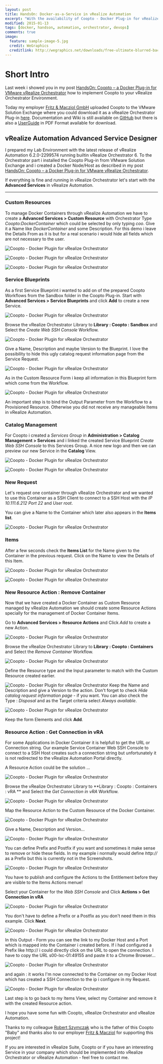 ```yaml
---
layout: post
title: HandsOn: Docker-as-a-Service in vRealize Automation
excerpt: "With the availability of Coopto - Docker Plug-in for vRealize Orchestrator in the VMware Solution Exchange (VSX) i wanted to show you how to Create a Service in vRealize Automation Center for Docker Containers."
modified: 2015-01-13
tags: [docker, handson, automation, orchestrator, devops]
comments: true
image:
  feature: sample-image-5.jpg
  credit: WeGraphics
  creditlink: http://wegraphics.net/downloads/free-ultimate-blurred-background-pack/
---
```


# Short Intro

Last week i showed you in my post [HandsOn: Coopto – a Docker Plug-in for VMware vRealize Orchestrator](http://my311.de/post/2015-01-05-handson-coopto/) how to implement Coopto to your vRealize Orchestrator Environment.

Today my employer [Fritz & Macziol GmbH](http://www.fum.de/en/) uploaded Coopto to the VMware Solution Exchange where you could download it as a vRealize Orchestrator Plug-in [here](https://solutionexchange.vmware.com/store/products/coopto-a-docker-plug-in-for-vmware-vrealize-orchestrator--2).
Documentation and Wiki is still available on [GitHub](https://github.com/m451/coopto) but there is also a [UserGuide](https://solutionexchange.vmware.com/store/products/coopto-a-docker-plug-in-for-vmware-vrealize-orchestrator--2/files/20898) in PDF Format available for download.


## vRealize Automation Advanced Service Designer

I prepared my Lab Environment with the latest release of vRealize Automation 6.2.0-2299574 running builtin vRealize Orchestrator 6. To the Orchestrator part i installed the Coopto Plug-in from VMware Solution Exchange and i created a Docker Node/Host as described in my post [HandsOn: Coopto – a Docker Plug-in for VMware vRealize Orchestrator](http://my311.de/post/2015-01-05-handson-coopto/).

If everything is fine and running in vRealize Orchestrator let's start with the **Advanced Services** in vRealize Automation.

-----------

### Custom Resources
To manage Docker Containers through vRealize Automation we have to create a **Advanced Services > Custom Resource** with Orchestrator Type *Coopto:DockerContainer* which could be selected by only typing *coo*. Give it a Name like *DockerContainer* and some Description. For this demo i leave the Details From as it is but for a real scenario i would hide all fields which are not necessary to the user.

![Coopto - Docker Plugin for vRealize Orchestrator](http://my311.de/images/2015-01-13-docker-as-a-service/SNAG-0000.png)

![Coopto - Docker Plugin for vRealize Orchestrator](http://my311.de/images/2015-01-13-docker-as-a-service/SNAG-0001.png)

![Coopto - Docker Plugin for vRealize Orchestrator](http://my311.de/images/2015-01-13-docker-as-a-service/SNAG-0002.png)

### Service Blueprints
As a first Service Blueprint i wanted to add on of the prepared Coopto Workflows from the Sandbox folder in the Coopto Plug-in.
Start with **Advanced Services > Service Blueprints** and click **Add** to create a new Service.

![Coopto - Docker Plugin for vRealize Orchestrator](http://my311.de/images/2015-01-13-docker-as-a-service/SNAG-0004.png)

Browse the vRealize Orchestrator Library to **Library : Coopto : Sandbox** and Select the *Create Web SSH Console* Workflow.

![Coopto - Docker Plugin for vRealize Orchestrator](http://my311.de/images/2015-01-13-docker-as-a-service/SNAG-0005.png)

Give a Name, Description and maybe Version to the Blueprint.
I love the possibility to hide this ugly catalog request information page from the Service Request.

![Coopto - Docker Plugin for vRealize Orchestrator](http://my311.de/images/2015-01-13-docker-as-a-service/SNAG-0006.png)

As in the Custom Resource Form i keep all information in this Blueprint form which come from the Workflow.

![Coopto - Docker Plugin for vRealize Orchestrator](http://my311.de/images/2015-01-13-docker-as-a-service/SNAG-0008.png)

An important step is to bind the Output Parameter from the Workflow to a Provisioned Resource. Otherwise you did not receive any manageable Items in vRealize Automation.


### Catalog Management
For Coopto i created a *Services Group* in **Administration > Catalog Management > Services** and i linked the created Service Blueprint *Create Web SSH Console* to this Services Group. A nice new logo and then we can preview our new Service in the **Catalog** View.

![Coopto - Docker Plugin for vRealize Orchestrator](http://my311.de/images/2015-01-13-docker-as-a-service/SNAG-0013.png)

![Coopto - Docker Plugin for vRealize Orchestrator](http://my311.de/images/2015-01-13-docker-as-a-service/SNAG-0014.png)

### New Request
Let's request one container through vRealize Orchestrator and  we wanted to use this Container as a SSH Client to connect to a SSH Host with the *IP 10.111.6.212 Port 22* and *User root*.

You can give a Name to the Container which later also appears in the **Items list**.

![Coopto - Docker Plugin for vRealize Orchestrator](http://my311.de/images/2015-01-13-docker-as-a-service/SNAG-0015.png)

### Items
After a few seconds check the **Items List** for the Name given to the Container in the previous request.
Click on the Name to view the Details of this Item.

![Coopto - Docker Plugin for vRealize Orchestrator](http://my311.de/images/2015-01-13-docker-as-a-service/SNAG-0016.png)

![Coopto - Docker Plugin for vRealize Orchestrator](http://my311.de/images/2015-01-13-docker-as-a-service/SNAG-0017.png)

### New Resource Action : Remove Container
Now that we have created a Docker Container as Custom Resource managed by vRealize Automation we should create some Resource Actions specially for the management of Docker Container Items.

Go to **Advanced Services > Resource Actions** and Click *Add* to create a new Action.


![Coopto - Docker Plugin for vRealize Orchestrator](http://my311.de/images/2015-01-13-docker-as-a-service/SNAG-0009.png)

Browse the vRealize Orchestrator Library to **Library : Coopto : Containers** and Select the *Remove Container* Workflow.

![Coopto - Docker Plugin for vRealize Orchestrator](http://my311.de/images/2015-01-13-docker-as-a-service/SNAG-0010.png)

Define the Resource type and the Input parameter to match with the Custom Resource created earlier.

![Coopto - Docker Plugin for vRealize Orchestrator](http://my311.de/images/2015-01-13-docker-as-a-service/SNAG-0011.png)
Keep the Name and Description and give a Version to the action. Don't forget to check *Hide catalog request information page* - if you want.
You can also check the Type : *Disposal* and as the Target criteria select *Always available*.

![Coopto - Docker Plugin for vRealize Orchestrator](http://my311.de/images/2015-01-13-docker-as-a-service/SNAG-0012.png)

Keep the form Elements and click **Add**.

### Resource Action : Get Connection in vRA

For some Applications in Docker Container it is helpfull to get the URL or Connection string.  Our example Service Container Web SSH Console to connect to a SSH Host creates such a connection string but unfortunately it is not redirected to the vRealize Automation Portal directly.

A Resource Action could be the solution ...

![Coopto - Docker Plugin for vRealize Orchestrator](http://my311.de/images/2015-01-13-docker-as-a-service/SNAG-0018.png)

Browse the vRealize Orchestrator Library to **Library : Coopto : Containers : vRA ** and Select the *Get Connection in vRA* Workflow.

![Coopto - Docker Plugin for vRealize Orchestrator](http://my311.de/images/2015-01-13-docker-as-a-service/SNAG-0019.png)

Map the Resource Action to the Custom Resource of the Docker Container.

![Coopto - Docker Plugin for vRealize Orchestrator](http://my311.de/images/2015-01-13-docker-as-a-service/SNAG-0020.png)

Give a Name, Description and Version...

![Coopto - Docker Plugin for vRealize Orchestrator](http://my311.de/images/2015-01-13-docker-as-a-service/SNAG-0021.png)

You can define Prefix and Postfix if you want and sometimes it make sense to remove or hide these fields.
In my example i normally would define *http://* as a Prefix but this is currently not in the Screenshots.

![Coopto - Docker Plugin for vRealize Orchestrator](http://my311.de/images/2015-01-13-docker-as-a-service/SNAG-0022.png)

You have to publish and configure the Actions to the Entitlement before they are visible to the Items Actions menue!

Select your Container for the *Web SSH Console* and Click **Actions > Get Connection in vRA**

![Coopto - Docker Plugin for vRealize Orchestrator](http://my311.de/images/2015-01-13-docker-as-a-service/SNAG-0023.png)

You don't have to define a Prefix or a Postfix as you don't need them in this example. Click **Next**.

![Coopto - Docker Plugin for vRealize Orchestrator](http://my311.de/images/2015-01-13-docker-as-a-service/SNAG-0024.png)

In this Output - Form you can see the link to my Docker Host and a Port which is mapped into the Container i created before. If i had configured a Prefix like http:// i could directly click on the URL to open the connection.
I have to copy the URL s00-lxc-01:49155 and paste it to a Chrome Browser...

![Coopto - Docker Plugin for vRealize Orchestrator](http://my311.de/images/2015-01-13-docker-as-a-service/SNAG-0025.png)

and again : it works
I'm now connected to the Container on my Docker Host which has created a SSH Connection to the ip i configure in my Request.

![Coopto - Docker Plugin for vRealize Orchestrator](http://my311.de/images/2015-01-13-docker-as-a-service/SNAG-0026.png)

Last step is to go back to my Items View, select my Container and remove it with the created Resource action.

I hope you have some fun with Coopto, vRealize Orchestrator and vRealize Automation.

Thanks to my colleague [Robert Szymczak](https://github.com/m451/coopto) who is the father of this Coopto "Baby" and thanks also to our employer [Fritz & Macziol](http://www.fum.de/en) for supporting this project!

If you are interested in vRealize Suite, Coopto or if you have an interesting Service in your company which should be implemented into vRealize Orchestrator or vRealize Automation - feel free to contact me.
